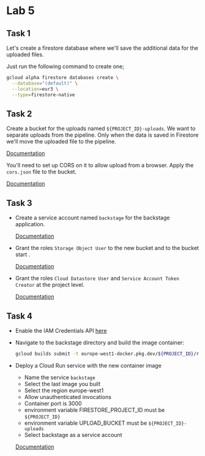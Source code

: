 # Lab 5

## Task 1

Let's create a firestore database where we'll save the additional data for the uploaded files.

Just run the following command to create one;

```bash
gcloud alpha firestore databases create \
  --database="(default)" \
  --location=eur3 \
  --type=firestore-native
```

## Task 2

Create a bucket for the uploads named `${PROJECT_ID}-uploads`. We want to separate uploads from the pipeline.
Only when the data is saved in Firestore we'll move the uploaded file to the pipeline.

[Documentation](https://cloud.google.com/storage/docs/creating-buckets#storage-create-bucket-console)

You'll need to set up CORS on it to allow upload from a browser. Apply the `cors.json` file to the bucket.

[Documentation](https://cloud.google.com/storage/docs/using-cors#console)

## Task 3

- Create a service account named `backstage` for the backstage application.

  [Documentation](https://cloud.google.com/iam/docs/service-accounts-create#creating)

- Grant the roles `Storage Object User` to the new bucket and to the bucket start .

  [Documentation](https://cloud.google.com/storage/docs/access-control/using-iam-permissions)

- Grant the roles `Cloud Datastore User` and `Service Account Token Creator` at the project level.

  [Documentation](https://cloud.google.com/iam/docs/granting-changing-revoking-access)

## Task 4

- Enable the IAM Credentials API [here](https://console.cloud.google.com/apis/library/iamcredentials.googleapis.com)

- Navigate to the backstage directory and build the image container:

  ```bash
  gcloud builds submit -t europe-west1-docker.pkg.dev/${PROJECT_ID}/repository/backstage
  ```

- Deploy a Cloud Run service with the new container image

  - Name the service `backstage`
  - Select the last image you built
  - Select the region europe-west1
  - Allow unauthenticated invocations
  - Container port is 3000
  - environment variable FIRESTORE_PROJECT_ID must be `${PROJECT_ID}`
  - environment variable UPLOAD_BUCKET must be `${PROJECT_ID}-uploads`
  - Select backstage as a service account

  [Documentation](https://cloud.google.com/run/docs/deploying#service)
